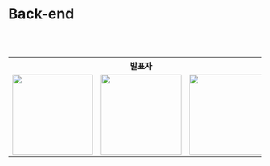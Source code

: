 # Back-end

<br><br>

<div align="center">
<table>
	<tr align="center">
		<th colspan="3"> 발표자 </th>
	</tr>
	<tr align="center">
		<td><img src="https://github.com/jihye-12.png" width="160"></td>
		<td><img src="https://github.com/minah13.png" width="160"></td>
		<td><img src="https://github.com/tkdalsgks.png" width="160"></td>
	</tr>
</table>
</div>

<br>
